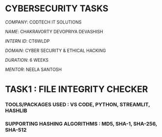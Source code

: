 # CYBERSECURITY TASKS
*COMPANY*: CODTECH IT SOLUTIONS

*NAME*: CHAKRAVORTY DEVOPRIYA DEVASHISH

*INTERN ID*: CT6WLDP

*DOMAIN*: CYBER SECURITY & ETHICAL HACKING

*DURATION*: 6 WEEKS

*MENTOR*: NEELA SANTOSH


# TASK1 : FILE INTEGRITY CHECKER

### TOOLS/PACKAGES USED : VS CODE, PYTHON, STREAMLIT, HASHLIB

### SUPPORTING HASHING ALGORITHMS : MD5, SHA-1, SHA-256, SHA-512 
